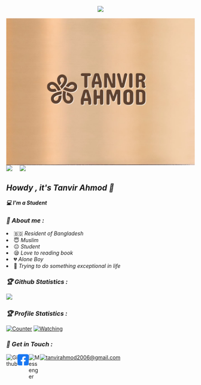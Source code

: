 <!-- Github README -->


<p align="center">
  <img
src="https://img.shields.io/badge/Developer%20%3A-Tanvir Ahmod-red">
</p>
<a><img src="https://github.com/Tanviirriiyad/Tanviirriiyad/blob/main/image/tanviirriiyad.jpg"  
<p align="center"><a href="https://github.com/Tanviirriiyad">
<img height="165" src="https://github-readme-stats.vercel.app/api?username=Tanviirriiyad&show_icons=true&include_all_commits=true&theme=react&cache_seconds=3200&hide_border=true" /></a>
&nbsp;&nbsp;&nbsp;
<a href="https://github.com/Tanviirriiyad"><img src="https://github-readme-stats.vercel.app/api/top-langs/?username=Tanviirriiyad&layout=compact&theme=react&hide_border=true" />
</a></p>

<h2><b><i>Howdy , it's Tanvir Ahmod 👋</i></b></h2>
<b><i>💻 I'm a Student </i></b>

<h3><b><i>🤠 About me :</i></b></h3>
<li> 🇧🇩 <i>Resident of Bangladesh</i></li>
<li> 😇 <i>Muslim</i></li>
<li> 😐 <i>Student</i></li>
<li> 😪 <i>Love to reading book</i></li>
<li> 💔 <i>Alone Boy</i></li>
<li> 🐍 <i>Trying to do something exceptional in life</i></li>

###

<p/>


<h3><b><i>🏆 Github Statistics :</i></b></h3>
<a href="https://github.com/Tanviirriiyad"><img width=550 src="https://github-profile-trophy.vercel.app/?username=Tanviirriiyad&theme=dracula&no-frame=true&title=Followers,Stars,Commit,Repository,Issues"/></a>

<h3><b><i>🏆 Profile Statistics :</i></b></h3>
<a href="https://github.com/Tanviirriiyad"><img height="25" title="Counter" src="https://komarev.com/ghpvc/?username=tanviirriiyad&color=blueviolet&style=flat-square"></a>
<a href="https://github.com/Tanviirriiyad/tanviirriiyad/watchers"><img title="Watching" src="https://img.shields.io/github/watchers/tanviirriiyad?label=Watchers&color=blue&style=flat-square"></a>
<h3><b><i>📡 Get in Touch :</i></b></h3>
<a href="https://github.com/Tanviirriiyad"><img align="left" title="Github" alt="Github" width="30px" src="github.png" /></a>
<a href="https://www.facebook.com/profile.php?id=61560419285361"><img align="left" title="Facebook" alt="Facebook" width="30px" src="facebook.png" /></a>
<a href="https://m.me/MrTaNviiR"><img align="left" title="Messenger" alt="Messenger" width="30px" src="messenger.png" /></a>




<a href="mailto: tanvirahmod2006@gmail.com">![tanvirahmod2006@gmail.com](https://img.shields.io/badge/Gmail-D14836?style=for-the-badge&logo=gmail&logoColor=white)</a>
